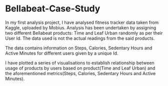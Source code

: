# Bellabeat-Case-Study
In my first analysis project, I have analysed fitness tracker data taken from Kaggle, uploaded by Mobius. Analysis has been undertaken by assigning two different Bellabeat products: Time and Leaf Urban randomly as per their User Id. The data used is not the actual readings from the said products.

The data contains information on Steps, Calories, Sedentary Hours and Active Minutes for different users given by a unique Id.

I have plotted a series of visualisations to establish relationship between usage of products by users based on product(Time and Leaf Urban) and the aforementioned metrics(Steps, Calories, Sedentary Hours and Active Minutes).
